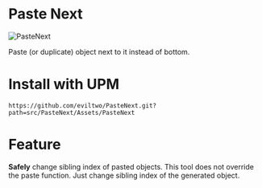 # Paste Next
![PasteNext](https://github.com/eviltwo/PasteNext/assets/7721151/70188f8f-f248-4cf3-ba3c-2130147a2bd4)

Paste (or duplicate) object next to it instead of bottom.

# Install with UPM
```
https://github.com/eviltwo/PasteNext.git?path=src/PasteNext/Assets/PasteNext
```

# Feature
**Safely** change sibling index of pasted objects. This tool does not override the paste function. Just change sibling index of the generated object.
